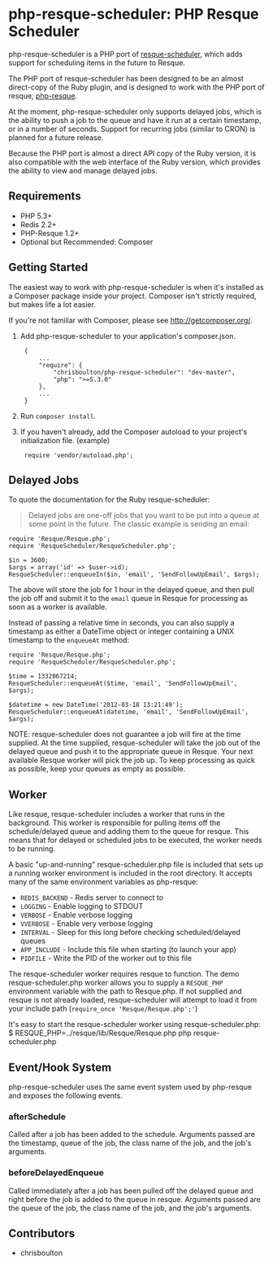 php-resque-scheduler: PHP Resque Scheduler
==========================================

php-resque-scheduler is a PHP port of [resque-scheduler](http://github.com/defunkt/resque),
which adds support for scheduling items in the future to Resque.

The PHP port of resque-scheduler has been designed to be an almost direct-copy
of the Ruby plugin, and is designed to work with the PHP port of resque,
[php-resque](http://github.com/chrisboulton/php-resque).

At the moment, php-resque-scheduler only supports delayed jobs, which is the
ability to push a job to the queue and have it run at a certain timestamp, or
in a number of seconds. Support for recurring jobs (similar to CRON) is planned
for a future release.

Because the PHP port is almost a direct API copy of the Ruby version, it is also
compatible with the web interface of the Ruby version, which provides the
ability to view and manage delayed jobs.

## Requirements ##

* PHP 5.3+
* Redis 2.2+
* PHP-Resque 1.2+
* Optional but Recommended: Composer

## Getting Started ##

The easiest way to work with php-resque-scheduler is when it's installed as a
Composer package inside your project. Composer isn't strictly
required, but makes life a lot easier.

If you're not familiar with Composer, please see <http://getcomposer.org/>.

1. Add php-resque-scheduler to your application's composer.json.

        {
            ...
            "require": {
				"chrisboulton/php-resque-scheduler": "dev-master",
                "php": ">=5.3.0"
            },
            ...
        }

2. Run `composer install`.

3. If you haven't already, add the Composer autoload to your project's
   initialization file. (example)

        require 'vendor/autoload.php';

## Delayed Jobs

To quote the documentation for the Ruby resque-scheduler:

> Delayed jobs are one-off jobs that you want to be put into a queue at some
point in the future. The classic example is sending an email:

    require 'Resque/Resque.php';
    require 'ResqueScheduler/ResqueScheduler.php';
   
    $in = 3600;
    $args = array('id' => $user->id);
    ResqueScheduler::enqueueIn($in, 'email', 'SendFollowUpEmail', $args);

The above will store the job for 1 hour in the delayed queue, and then pull the
job off and submit it to the `email` queue in Resque for processing as soon as
a worker is available.

Instead of passing a relative time in seconds, you can also supply a timestamp
as either a DateTime object or integer containing a UNIX timestamp to the
`enqueueAt` method:

	require 'Resque/Resque.php';
    require 'ResqueScheduler/ResqueScheduler.php';
    
    $time = 1332067214;
    ResqueScheduler::enqueueAt($time, 'email', 'SendFollowUpEmail', $args);

	$datetime = new DateTime('2012-03-18 13:21:49');
	ResqueScheduler::enqueueAt(datetime, 'email', 'SendFollowUpEmail', $args);

NOTE: resque-scheduler does not guarantee a job will fire at the time supplied.
At the time supplied, resque-scheduler will take the job out of the delayed
queue and push it to the appropriate queue in Resque. Your next available Resque
worker will pick the job up. To keep processing as quick as possible, keep your
queues as empty as possible.

## Worker

Like resque, resque-scheduler includes a worker that runs in the background. This
worker is responsible for pulling items off the schedule/delayed queue and adding
them to the queue for resque. This means that for delayed or scheduled jobs to be
executed, the worker needs to be running.

A basic "up-and-running" resque-scheduler.php file is included that sets up a
running worker environment is included in the root directory. It accepts many
of the same environment variables as php-resque:

* `REDIS_BACKEND` - Redis server to connect to
* `LOGGING` - Enable logging to STDOUT
* `VERBOSE` - Enable verbose logging
* `VVERBOSE` - Enable very verbose logging
* `INTERVAL` - Sleep for this long before checking scheduled/delayed queues
* `APP_INCLUDE` - Include this file when starting (to launch your app)
* `PIDFILE` - Write the PID of the worker out to this file

The resque-scheduler worker requires resque to function. The demo
resque-scheduler.php worker allows you to supply a `RESQUE_PHP` environment
variable with the path to Resque.php. If not supplied and resque is not already
loaded, resque-scheduler will attempt to load it from your include path
(`require_once 'Resque/Resque.php';'`)

It's easy to start the resque-scheduler worker using resque-scheduler.php:
    $ RESQUE_PHP=../resque/lib/Resque/Resque.php php resque-scheduler.php

## Event/Hook System

php-resque-scheduler uses the same event system used by php-resque and exposes
the following events.

### afterSchedule

Called after a job has been added to the schedule. Arguments passed are the
timestamp, queue of the job, the class name of the job, and the job's arguments.

### beforeDelayedEnqueue

Called immediately after a job has been pulled off the delayed queue and right
before the job is added to the queue in resque. Arguments passed are the queue
of the job, the class name of the job, and the job's arguments.

## Contributors ##

* chrisboulton
